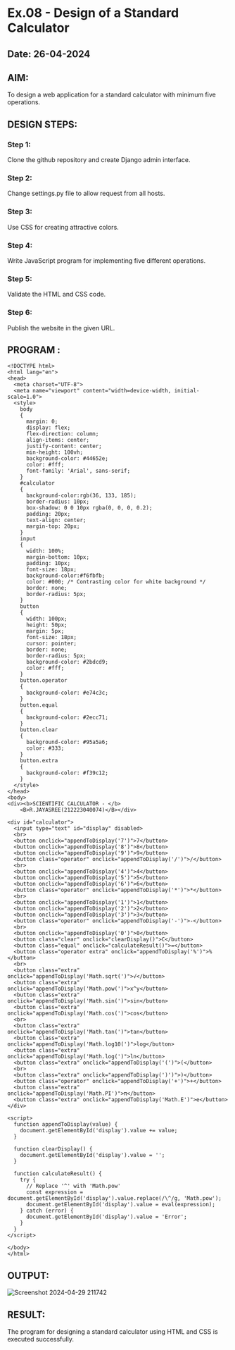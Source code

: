 # Ex.08 - Design of a Standard Calculator
## Date: 26-04-2024

## AIM:
To design a web application for a standard calculator with minimum five operations.

## DESIGN STEPS:

### Step 1:
Clone the github repository and create Django admin interface.

### Step 2:
Change settings.py file to allow request from all hosts.

### Step 3:
Use CSS for creating attractive colors.

### Step 4:
Write JavaScript program for implementing five different operations.

### Step 5:
Validate the HTML and CSS code.

### Step 6:
Publish the website in the given URL.

## PROGRAM :
```
<!DOCTYPE html>
<html lang="en">
<head>
  <meta charset="UTF-8">
  <meta name="viewport" content="width=device-width, initial-scale=1.0">
  <style>
    body 
    {
      margin: 0;
      display: flex;
      flex-direction: column;
      align-items: center;
      justify-content: center;
      min-height: 100vh;
      background-color: #44652e;
      color: #fff;
      font-family: 'Arial', sans-serif;
    }
    #calculator 
    {
      background-color:rgb(36, 133, 185);
      border-radius: 10px;
      box-shadow: 0 0 10px rgba(0, 0, 0, 0.2);
      padding: 20px;
      text-align: center;
      margin-top: 20px;
    }
    input 
    {
      width: 100%;
      margin-bottom: 10px;
      padding: 10px;
      font-size: 18px;
      background-color:#f6fbfb;
      color: #000; /* Contrasting color for white background */
      border: none;
      border-radius: 5px;
    }
    button
    {
      width: 100px;
      height: 50px;
      margin: 5px;
      font-size: 18px;
      cursor: pointer;
      border: none;
      border-radius: 5px;
      background-color: #2bdcd9;
      color: #fff;
    }
    button.operator 
    {
      background-color: #e74c3c;
    }
    button.equal 
    {
      background-color: #2ecc71;
    }
    button.clear 
    {
      background-color: #95a5a6;
      color: #333;
    }
    button.extra 
    {
      background-color: #f39c12;
    }
  </style>
</head>
<body>
<div><b>SCIENTIFIC CALCULATOR - </b>
    <B>R.JAYASREE(212223040074)</B></div>

<div id="calculator">
  <input type="text" id="display" disabled>
  <br>
  <button onclick="appendToDisplay('7')">7</button>
  <button onclick="appendToDisplay('8')">8</button>
  <button onclick="appendToDisplay('9')">9</button>
  <button class="operator" onclick="appendToDisplay('/')">/</button>
  <br>
  <button onclick="appendToDisplay('4')">4</button>
  <button onclick="appendToDisplay('5')">5</button>
  <button onclick="appendToDisplay('6')">6</button>
  <button class="operator" onclick="appendToDisplay('*')">*</button>
  <br>
  <button onclick="appendToDisplay('1')">1</button>
  <button onclick="appendToDisplay('2')">2</button>
  <button onclick="appendToDisplay('3')">3</button>
  <button class="operator" onclick="appendToDisplay('-')">-</button>
  <br>
  <button onclick="appendToDisplay('0')">0</button>
  <button class="clear" onclick="clearDisplay()">C</button>
  <button class="equal" onclick="calculateResult()">=</button>
  <button class="operator extra" onclick="appendToDisplay('%')">%</button>
  <br>
  <button class="extra" onclick="appendToDisplay('Math.sqrt(')">√</button>
  <button class="extra" onclick="appendToDisplay('Math.pow(')">x^y</button>
  <button class="extra" onclick="appendToDisplay('Math.sin(')">sin</button>
  <button class="extra" onclick="appendToDisplay('Math.cos(')">cos</button>
  <br>
  <button class="extra" onclick="appendToDisplay('Math.tan(')">tan</button>
  <button class="extra" onclick="appendToDisplay('Math.log10(')">log</button>
  <button class="extra" onclick="appendToDisplay('Math.log(')">ln</button>
  <button class="extra" onclick="appendToDisplay('(')">(</button>
  <br>
  <button class="extra" onclick="appendToDisplay(')')">)</button>
  <button class="operator" onclick="appendToDisplay('+')">+</button>
  <button class="extra" onclick="appendToDisplay('Math.PI')">π</button>
  <button class="extra" onclick="appendToDisplay('Math.E')">e</button>
</div>

<script>
  function appendToDisplay(value) {
    document.getElementById('display').value += value;
  }

  function clearDisplay() {
    document.getElementById('display').value = '';
  }

  function calculateResult() {
    try {
      // Replace '^' with 'Math.pow'
      const expression = document.getElementById('display').value.replace(/\^/g, 'Math.pow');
      document.getElementById('display').value = eval(expression);
    } catch (error) {
      document.getElementById('display').value = 'Error';
    }
  }
</script>

</body>
</html>
```

## OUTPUT:
![Screenshot 2024-04-29 211742](https://github.com/JAYASREE24032006/Calc/assets/144360800/0e3f837d-4be0-4fe0-81a6-ceb5e7eeff01)


## RESULT:
The program for designing a standard calculator using HTML and CSS is executed successfully.
